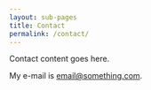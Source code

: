 ```yaml
---
layout: sub-pages
title: Contact
permalink: /contact/
---
```


Contact content goes here.

My e-mail is [email@something.com](mailto:email@something.com).
